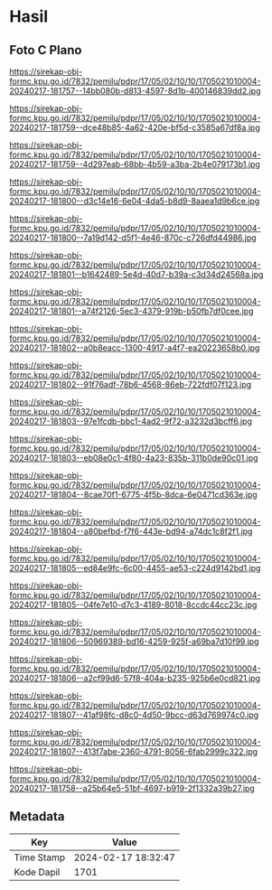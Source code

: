 # Hasil

## Foto C Plano

https://sirekap-obj-formc.kpu.go.id/7832/pemilu/pdpr/17/05/02/10/10/1705021010004-20240217-181757--14bb080b-d813-4597-8d1b-400146839dd2.jpg

https://sirekap-obj-formc.kpu.go.id/7832/pemilu/pdpr/17/05/02/10/10/1705021010004-20240217-181759--dce48b85-4a62-420e-bf5d-c3585a67df8a.jpg

https://sirekap-obj-formc.kpu.go.id/7832/pemilu/pdpr/17/05/02/10/10/1705021010004-20240217-181759--4d297eab-68bb-4b59-a3ba-2b4e079173b1.jpg

https://sirekap-obj-formc.kpu.go.id/7832/pemilu/pdpr/17/05/02/10/10/1705021010004-20240217-181800--d3c14e16-6e04-4da5-b8d9-8aaea1d9b6ce.jpg

https://sirekap-obj-formc.kpu.go.id/7832/pemilu/pdpr/17/05/02/10/10/1705021010004-20240217-181800--7a19d142-d5f1-4e46-870c-c726dfd44986.jpg

https://sirekap-obj-formc.kpu.go.id/7832/pemilu/pdpr/17/05/02/10/10/1705021010004-20240217-181801--b1642489-5e4d-40d7-b39a-c3d34d24568a.jpg

https://sirekap-obj-formc.kpu.go.id/7832/pemilu/pdpr/17/05/02/10/10/1705021010004-20240217-181801--a74f2126-5ec3-4379-919b-b50fb7df0cee.jpg

https://sirekap-obj-formc.kpu.go.id/7832/pemilu/pdpr/17/05/02/10/10/1705021010004-20240217-181802--a0b8eacc-1300-4917-a4f7-ea20223658b0.jpg

https://sirekap-obj-formc.kpu.go.id/7832/pemilu/pdpr/17/05/02/10/10/1705021010004-20240217-181802--91f76adf-78b6-4568-86eb-722fdf07f123.jpg

https://sirekap-obj-formc.kpu.go.id/7832/pemilu/pdpr/17/05/02/10/10/1705021010004-20240217-181803--97e1fcdb-bbc1-4ad2-9f72-a3232d3bcff6.jpg

https://sirekap-obj-formc.kpu.go.id/7832/pemilu/pdpr/17/05/02/10/10/1705021010004-20240217-181803--eb08e0c1-4f80-4a23-835b-311b0de90c01.jpg

https://sirekap-obj-formc.kpu.go.id/7832/pemilu/pdpr/17/05/02/10/10/1705021010004-20240217-181804--8cae70f1-6775-4f5b-8dca-6e0471cd363e.jpg

https://sirekap-obj-formc.kpu.go.id/7832/pemilu/pdpr/17/05/02/10/10/1705021010004-20240217-181804--a80befbd-f7f6-443e-bd94-a74dc1c8f2f1.jpg

https://sirekap-obj-formc.kpu.go.id/7832/pemilu/pdpr/17/05/02/10/10/1705021010004-20240217-181805--ed84e9fc-6c00-4455-ae53-c224d9142bd1.jpg

https://sirekap-obj-formc.kpu.go.id/7832/pemilu/pdpr/17/05/02/10/10/1705021010004-20240217-181805--04fe7e10-d7c3-4189-8018-8ccdc44cc23c.jpg

https://sirekap-obj-formc.kpu.go.id/7832/pemilu/pdpr/17/05/02/10/10/1705021010004-20240217-181806--50969389-bd16-4259-925f-a69ba7d10f99.jpg

https://sirekap-obj-formc.kpu.go.id/7832/pemilu/pdpr/17/05/02/10/10/1705021010004-20240217-181806--a2cf99d6-57f8-404a-b235-925b6e0cd821.jpg

https://sirekap-obj-formc.kpu.go.id/7832/pemilu/pdpr/17/05/02/10/10/1705021010004-20240217-181807--41af98fc-d8c0-4d50-9bcc-d63d769974c0.jpg

https://sirekap-obj-formc.kpu.go.id/7832/pemilu/pdpr/17/05/02/10/10/1705021010004-20240217-181807--413f7abe-2360-4791-8056-6fab2999c322.jpg

https://sirekap-obj-formc.kpu.go.id/7832/pemilu/pdpr/17/05/02/10/10/1705021010004-20240217-181758--a25b64e5-51bf-4697-b919-2f1332a39b27.jpg


## Metadata

| Key        | Value               |
| ---------- | ------------------- |
| Time Stamp | 2024-02-17 18:32:47 |
| Kode Dapil | 1701                |



